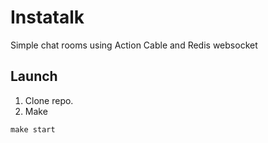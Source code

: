 # Instatalk

Simple chat rooms using Action Cable and Redis websocket

## Launch
1. Clone repo.
2. Make
```
make start
```


